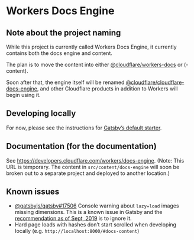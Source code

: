 # Workers Docs Engine

## Note about the project naming

While this project is currently called Workers Docs Engine, it currently contains both the docs engine and content.

The plan is to move the content into either [@cloudflare/workers-docs](https://github.com/cloudflare/workers-docs) or (-content).

Soon after that, the engine itself will be renamed [@cloudflare/cloudflare-docs-engine](https://github.com/cloudflare/cloudflare-docs-engine), and other Cloudflare products in addition to Workers will begin using it.

## Developing locally

For now, please see the instructions for [Gatsby’s default starter](https://github.com/gatsbyjs/gatsby-starter-default).

## Documentation (for the documentation)

See https://developers.cloudflare.com/workers/docs-engine. (Note: This URL is temporary. The content in `src/content/docs-engine` will soon be broken out to a separate project and deployed to another location.)

## Known issues

- [@gatsbyjs/gatsby#17506](https://github.com/gatsbyjs/gatsby/issues/17506) Console warning about `lazy=load` images missing dimensions. This is a known issue in Gatsby and the [recommendation as of Sept, 2019](https://github.com/gatsbyjs/gatsby/issues/17506#issuecomment-529904482) is to ignore it.
- Hard page loads with hashes don’t start scrolled when developing locally (e.g. `http://localhost:8000/#docs-content`)
